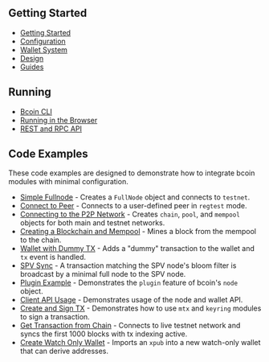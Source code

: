 ## Getting Started
- [Getting Started](Beginner's-Guide.md)
- [Configuration](Configuration.md)
- [Wallet System](Wallet-System.md)
- [Design](Design.md)
- [Guides](https://bcoin.io/guides.html)

## Running
- [Bcoin CLI](CLI.md)
- [Running in the Browser](https://bcoin.io/guides/browser.html)
- [REST and RPC API](https://bcoin.io/api-docs/index.html#introduction)

## Code Examples

These code examples are designed to demonstrate how to integrate bcoin modules
with minimal configuration.

- [Simple Fullnode](Examples/fullnode.js) - Creates a `FullNode` object and connects to `testnet`.
- [Connect to Peer](Examples/connect-to-peer.js) - Connects to a user-defined peer in `regtest` mode.
- [Connecting to the P2P Network](Examples/connect-to-the-p2p-network.js) - Creates `chain`, `pool`, and `mempool` objects for both main and testnet networks.
- [Creating a Blockchain and Mempool](Examples/create-a-blockchain-and-mempool.js) - Mines a block from the mempool to the chain.
- [Wallet with Dummy TX](Examples/wallet.js) - Adds a "dummy" transaction to the wallet and `tx` event is handled.
- [SPV Sync](Examples/spv-sync-wallet.js) - A transaction matching the SPV node's bloom filter is broadcast by a minimal full node to the SPV node.
- [Plugin Example](Examples/peers-plugin.js) - Demonstrates the `plugin` feature of bcoin's `node` object.
- [Client API Usage](Examples/client-api.js) - Demonstrates usage of the node and wallet API.
- [Create and Sign TX](Examples/create-sign-tx.js) - Demonstrates how to use `mtx` and `keyring` modules to sign a transaction.
- [Get Transaction from Chain](Examples/get-tx-from-chain.js) - Connects to live testnet network and syncs the first 1000 blocks with tx indexing active.
- [Create Watch Only Wallet](Examples/watch-only-wallet.js) - Imports an `xpub` into a new watch-only wallet that can derive addresses.
